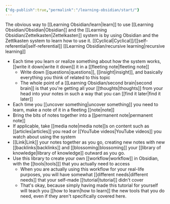 ```yaml
---
{"dg-publish":true,"permalink":"/learning-obsidian/start/"}
---
```


The obvious way to [[Learning Obsidian/learn\|learn]] to use [[Learning Obsidian/Obsidian\|Obsidian]] and the [[Learning Obsidian/Zettelkasten\|Zettelkasten]] system is by using Obsidian and the Zettlkasten system to learn how to use it.
[[Cyclical\|Cyclical]]/[[self-referential\|self-referential]] [[Learning Obsidian/recursive learning\|recursive learning]]
- Each time you learn or realize something about how the system works, [[write it down\|write it down]] it in a [[fleeting note\|fleeting note]]
   - Write down [[questions\|questions]], [[insight\|insight]], and basically everything you think of related to this topic
   -  The whole point of a [[Learning Obsidian/second brain\|second brain]] is that you're getting all your [[thoughts\|thoughts]] from your head into your notes in such a way that you can [[find it later\|find it later]]
- Each time you [[uncover something\|uncover something]] you need to learn, make a note of it in a fleeting [[note\|note]]
- Bring the bits of notes together into a [[permanent note\|permanent note]]
- If applicable, take [[media note\|media note]]s on content such as [[articles\|articles]] you read  or [[YouTube videos\|YouTube videos]] you watch about using the system
- [[Link\|Link]] your notes together as you go, creating new notes with new [[backlinks\|backlinks]] and [[blossoming\|blossoming]] your [[library of knowledge\|library of knowledge]] outward as you go. 
- Use this library to create your own [[workflow\|workflow]] in Obsidian, with the [[tools\|tools]]] that you actually need to access
   - When you are actually using this workflow for your real-life purposes, you will have somewhat [[different needs\|different needs]] that your self-made [[tutorial\|tutorial]] didn't cover
   - That's okay, because simply having made this tutorial for yourself will teach you [[how to learn\|how to learn]] the new tools that you do need, even if they aren't specifically covered here.
